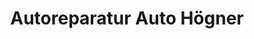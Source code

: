 ---
title: "Autoreparatur Auto Högner"
url: /schwarzach-am-main/autoreparatur-auto-hoegner/
shop: Autohaus
---